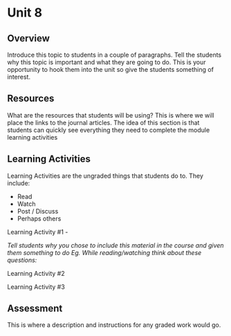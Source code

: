 # Unit 8

## Overview

Introduce this topic to students in a couple of paragraphs. Tell the students why this topic is important and what they are going to do. This is your opportunity to hook them into the unit so give the students something of interest.

## Resources

What are the resources that students will be using? This is where we will place the links to the journal articles. The idea of this section is that students can quickly see everything they need to complete the module learning activities

## Learning Activities

Learning Activities are the ungraded things that students do to. They include:

* Read
* Watch 
* Post / Discuss
* Perhaps others

Learning Activity \#1 - 

_Tell students why you chose to include this material in the course and given them something to do Eg. While reading/watching think about these questions:_

Learning Activity \#2 

Learning Activity \#3 



## Assessment

This is where a description and instructions for any graded work would go. 

